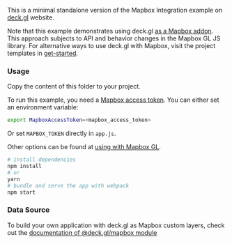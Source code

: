 This is a minimal standalone version of the Mapbox Integration example
on [deck.gl](http://deck.gl) website.

Note that this example demonstrates using deck.gl [as a Mapbox addon](https://medium.com/vis-gl/deckgl-and-mapbox-better-together-47b29d6d4fb1). This approach subjects to API and behavior changes in the Mapbox GL JS library. For alternative ways to use deck.gl with Mapbox, visit the project templates in [get-started](/examples/get-started).


### Usage

Copy the content of this folder to your project. 

To run this example, you need a [Mapbox access token](https://docs.mapbox.com/help/how-mapbox-works/access-tokens/). You can either set an environment variable:

```bash
export MapboxAccessToken=<mapbox_access_token>
```

Or set `MAPBOX_TOKEN` directly in `app.js`.

Other options can be found at [using with Mapbox GL](../../../docs/get-started/using-with-mapbox-gl.md).

```bash
# install dependencies
npm install
# or
yarn
# bundle and serve the app with webpack
npm start
```


### Data Source

To build your own application with deck.gl as Mapbox custom layers, check out the [documentation of @deck.gl/mapbox module](../../../docs/api-reference/mapbox/overview.md)
